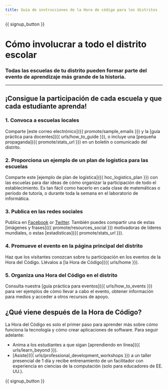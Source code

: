 ```yaml
---
title: Guía de instrucciones de la Hora de código para los distritos
---
```


{{ signup_button }}

# Cómo involucrar a todo el distrito escolar

### Todas las escuelas de tu distrito pueden formar parte del evento de aprendizaje más grande de la historia.

* * *

## ¡Consigue la participación de cada escuela y que cada estudiante aprenda!

### 1. Convoca a escuelas locales

Comparte [este correo electrónico]({{ promote/sample_emails }}) y la [guía práctica para docentes]({{ urls/how_to_guide }}), o incluye una [pequeña propaganda]({{ promote/stats_url }}) en un boletín o comunicado del distrito. <br />

### 2. Proporciona un ejemplo de un plan de logística para las escuelas

Comparte este [ejemplo de plan de logística]({{ hoc_logistics_plan }}) con las escuelas para dar ideas de cómo organizar la participación de todo el establecimiento. Es tan fácil como hacerlo en cada clase de matemáticas o período de tutoría, o durante toda la semana en el laboratorio de informática.

### 3. Publica en las redes sociales

Publica en [Facebook](https://www.facebook.com/sharer/sharer.php?u=http%3A%2F%2Fhourofcode.com%2Fus) or [Twitter](https://twitter.com/intent/tweet?url=http%3A%2F%2Fhourofcode.com&text=I%27m%20participating%20in%20this%20year%27s%20%23HourOfCode%2C%20are%20you%3F%20%40codeorg&original_referer=https%3A%2F%2Fwww.google.com%2Furl%3Fq%3Dhttps%253A%252F%252Ftwitter.com%252Fshare%253Fhashtags%253D%2526amp%253Brelated%253Dcodeorg%2526amp%253Btext%253DI%252527m%252Bparticipating%252Bin%252Bthis%252Byear%252527s%252B%252523HourOfCode%25252C%252Bare%252Byou%25253F%252B%252540codeorg%2526amp%253Burl%253Dhttp%25253A%25252F%25252Fhourofcode.com%26sa%3DD%26sntz%3D1%26usg%3DAFQjCNE1GLTUbKZfMlEh9Aj5w0iswz6PYQ&related=codeorg&hashtags=). También puedes compartir una de estas [imágenes y frases]({{ promote/resources_social }}) motivadoras de líderes mundiales, o estas [estadísticas]({{ promote/stats_url }}).

### 4. Promueve el evento en la página principal del distrito

Haz que los visitantes conozcan sobre tu participación en los eventos de la Hora del Código. Llévalos a [la Hora de Código]({{ urls/home }}).

### 5. Organiza una Hora del Código en el distrito

Consulta nuestra [guía práctica para eventos]({{ urls/how_to_events }}) para ver ejemplos de cómo llevar a cabo el evento, obtener información para medios y acceder a otros recursos de apoyo.

## ¿Qué viene después de la Hora de Código?

La Hora del Código es solo el primer paso para aprender más sobre cómo funciona la tecnología y cómo crear aplicaciones de software. Para seguir adelante:

- Anima a los estudiantes a que sigan [aprendiendo en línea]({{ urls/learn_beyond }}).
- [Asiste]({{ urls/professional_development_workshops }}) a un taller presencial de 1 día y recibe entrenamiento de un facilitador con experiencia en ciencias de la computación (solo para educadores de EE. UU.).

{{ signup_button }}